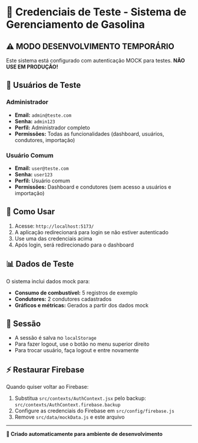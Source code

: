 # 🔑 Credenciais de Teste - Sistema de Gerenciamento de Gasolina

## ⚠️ MODO DESENVOLVIMENTO TEMPORÁRIO

Este sistema está configurado com autenticação MOCK para testes. **NÃO USE EM PRODUÇÃO!**

## 👤 Usuários de Teste

### Administrador
- **Email:** `admin@teste.com`
- **Senha:** `admin123`
- **Perfil:** Administrador completo
- **Permissões:** Todas as funcionalidades (dashboard, usuários, condutores, importação)

### Usuário Comum
- **Email:** `user@teste.com`
- **Senha:** `user123`
- **Perfil:** Usuário comum
- **Permissões:** Dashboard e condutores (sem acesso a usuários e importação)

## 🔧 Como Usar

1. Acesse: `http://localhost:5173/`
2. A aplicação redirecionará para login se não estiver autenticado
3. Use uma das credenciais acima
4. Após login, será redirecionado para o dashboard

## 📊 Dados de Teste

O sistema inclui dados mock para:
- **Consumo de combustível:** 5 registros de exemplo
- **Condutores:** 2 condutores cadastrados
- **Gráficos e métricas:** Gerados a partir dos dados mock

## 🔄 Sessão

- A sessão é salva no `localStorage`
- Para fazer logout, use o botão no menu superior direito
- Para trocar usuário, faça logout e entre novamente

## ⚡ Restaurar Firebase

Quando quiser voltar ao Firebase:
1. Substitua `src/contexts/AuthContext.jsx` pelo backup: `src/contexts/AuthContext.firebase.backup`
2. Configure as credenciais do Firebase em `src/config/firebase.js`
3. Remove `src/data/mockData.js` e este arquivo

---
**📝 Criado automaticamente para ambiente de desenvolvimento**